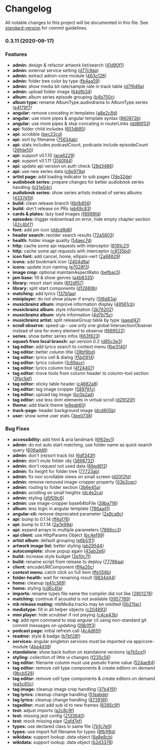# Changelog

All notable changes to this project will be documented in this file. See [standard-version](https://github.com/conventional-changelog/standard-version) for commit guidelines.

### 0.3.11 (2020-09-17)


### Features

* **admin:** design & refactor artwork list/search ([41d90f1](https://github.com/ffalt/jamberry/commit/41d90f1e13f42f92f1ea7a0548e66f878ec86eb6))
* **admin:** external service setting ([d77c9aa](https://github.com/ffalt/jamberry/commit/d77c9aaa1051697b06b1212a667a60fdc95b6723))
* **admin:** extract admin-core module ([463c126](https://github.com/ffalt/jamberry/commit/463c126fa4ab550ac97ff6ee922e25b614c2ce07))
* **admin:** folder tree color by type ([fb4aa59](https://github.com/ffalt/jamberry/commit/fb4aa5980a2b6cdd8f55606041e919bda0b89a97))
* **admin:** show media bit rate/sample rate in track table ([d7f646a](https://github.com/ffalt/jamberry/commit/d7f646a50c755c4a0e0399c3fc054db7a1b5f2b6))
* **admin:** upload folder image ([64dfb34](https://github.com/ffalt/jamberry/commit/64dfb3417c894e95159e6b9ec5b45776f4db4f37))
* **album:** album series episode grouping ([b4b750c](https://github.com/ffalt/jamberry/commit/b4b750c755a7b7529dd8d246057219fd8ca5b2ab))
* **album type:** rename AlbumType.audiodrama to AlbumType.series ([e4f79f7](https://github.com/ffalt/jamberry/commit/e4f79f78f17b9d4359f1fdd8c42abd4fae077bd5))
* **angular:** remove concating in templates ([a8e2c8d](https://github.com/ffalt/jamberry/commit/a8e2c8d6e264368bd51f68b8adf7a93c6ddef381))
* **angular:** use more pipes & angular template syntax ([860972b](https://github.com/ffalt/jamberry/commit/860972bc9eb51303c07eb4b0e2426e9447ed9261))
* **angular:** use more pipes & stop concating in routerLinks ([dd86f53](https://github.com/ffalt/jamberry/commit/dd86f53fd40ee9f0303af221aa128a112b517f25))
* **api:** folder child includes ([651d885](https://github.com/ffalt/jamberry/commit/651d8859d6e28229bc2c69a7d0016c3904e8c486))
* **api:** scrobble ([bec23cd](https://github.com/ffalt/jamberry/commit/bec23cd6d6f3ac9a34fc90bf210143bd2a7089b9))
* **api:** sort by filename ([75634ab](https://github.com/ffalt/jamberry/commit/75634ab9a2689db989d16ea9bb54c3966452425d))
* **api:** stats includes podcastCount, podcasts include episodeCount ([26fde50](https://github.com/ffalt/jamberry/commit/26fde501b6c49747a61786a84f55b9df9c303774))
* **api:** support v0.1.10 ([ace6229](https://github.com/ffalt/jamberry/commit/ace62298c58a8ff12f854a5817b8677d8bb02bb3))
* **api:** support v0.1.11 ([3140f44](https://github.com/ffalt/jamberry/commit/3140f443d539a70e07a77f339eff43e20622c163))
* **api:** update api version on auth check ([28d3486](https://github.com/ffalt/jamberry/commit/28d3486bb64de7613f7139bb89dbfe4c2be71eb0))
* **api:** use new series data ([c6e979a](https://github.com/ffalt/jamberry/commit/c6e979aaa52a6f57a5c8706a3b69b13840063f83))
* **artist page:** add loading indicator to sub pages ([7de32de](https://github.com/ffalt/jamberry/commit/7de32de1acfb9d9b2a7ed4a5c6bd6146c172edd0))
* **audiobook series:** prepare changes for better audiobook series handling ([b31e0dc](https://github.com/ffalt/jamberry/commit/b31e0dc667869464b429bb27c0138b2269b3a52a))
* **audiobook series:** show series artists instead of series albums ([4337d19](https://github.com/ffalt/jamberry/commit/4337d19658813c51de4dd8a9cf59b65a8152c833))
* **build:** clean release branch ([6bfb856](https://github.com/ffalt/jamberry/commit/6bfb856d76780668d6aa4d37da865fc5e530da0e))
* **build:** don't release on PRs ([eb69c83](https://github.com/ffalt/jamberry/commit/eb69c839908e2107a388c8a757a113adc8324ee5))
* **cards & plates:** lazy load images ([f8998fd](https://github.com/ffalt/jamberry/commit/f8998fde31db9bc25ba3827f0a6761b75c59b931))
* **episodes:** trigger redownload on error, hide empty chapter section ([42c4bf7](https://github.com/ffalt/jamberry/commit/42c4bf7477eeec89e2656f724a69947d2e2aeb37))
* **font:** add pin icon ([ddcd8d6](https://github.com/ffalt/jamberry/commit/ddcd8d6f616bb56641330a371f77ce71f0fd9952))
* **header search:** reorder search results ([72a5803](https://github.com/ffalt/jamberry/commit/72a5803ed6321886347043ab44bf80d00f09b575))
* **health:** folder image quality ([54aec7d](https://github.com/ffalt/jamberry/commit/54aec7da91df2fce55d49926088bbd03db7b7ade))
* **http:** cache some api requests with interceptor ([6191c21](https://github.com/ffalt/jamberry/commit/6191c218a9c22106697f5cdfcadcb83dded518c3))
* **http:** cache some api requests with interceptor ([c8135bd](https://github.com/ffalt/jamberry/commit/c8135bd9c1a4b4e34ddf308b8db0f70979aa8f41))
* **icon font:** add cancel, home, ellipsis-vert ([2a98829](https://github.com/ffalt/jamberry/commit/2a98829c7e436b58133812d54f66bbf1f6316446))
* **icons:** add bookmark icon ([2404d8a](https://github.com/ffalt/jamberry/commit/2404d8abe887950fb2b8850fb6ac718f3f762951))
* **icons:** update icon naming ([e7028f3](https://github.com/ffalt/jamberry/commit/e7028f32f9c1c510aafb757b00d780228257a53d))
* **image crop:** optional maintainAspectRatio ([befbac5](https://github.com/ffalt/jamberry/commit/befbac5dfb18a263048a093384e727eedb8ed0bb))
* **jam base:** fill & show genres ([a4b6335](https://github.com/ffalt/jamberry/commit/a4b63359d01d9304b54a594cc3eb284576805331))
* **library:** resort start stats ([6f2df57](https://github.com/ffalt/jamberry/commit/6f2df57a06b4749002ec92082727119fb46e6fec))
* **library:** split start components ([d12889b](https://github.com/ffalt/jamberry/commit/d12889bbed8c98d02d39dd8de027615e4f16481f))
* **matching:** add lyrics ([137b1aa](https://github.com/ffalt/jamberry/commit/137b1aa5cf420a378733d6d25ea4a67750c61960))
* **miniplayer:** do not show player if empty ([5f8d83a](https://github.com/ffalt/jamberry/commit/5f8d83afbcd33975c93f12f2ed705e6695cbec11))
* **musicbrainz album:** improve information display ([49561cb](https://github.com/ffalt/jamberry/commit/49561cbc97c4ee7062bc3cb8146c5d013bcb28c2))
* **musicbrainz album:** style information ([3b76202](https://github.com/ffalt/jamberry/commit/3b762025de146a3b509b8e52aaff741422cb3b6c))
* **musicbrainz album:** style information ([4d7b75c](https://github.com/ffalt/jamberry/commit/4d7b75ce9ca340bb8a74a80a549c3afea468fb11))
* **musicbrainz artist:** split releaseGroup table by type ([aaeaf42](https://github.com/ffalt/jamberry/commit/aaeaf42848433e12d003cb9dcadeac0366a853b3))
* **scroll observe:** speed up - use only one global IntersectionObsever instead of one for every element to observe ([f669522](https://github.com/ffalt/jamberry/commit/f66952206def29e5b42e6554d3eeea2399e700f3))
* **series:** show better series infos ([663f823](https://github.com/ffalt/jamberry/commit/663f823580de8f435910d32970585d460346dc68))
* **squash from local branch:** api version 0.2 ([d85c3e3](https://github.com/ffalt/jamberry/commit/d85c3e31a1c4853013cc603c8cf453653274ee98))
* **tag editor:** add lyrics search to context menu ([fbe3140](https://github.com/ffalt/jamberry/commit/fbe314088728159ffacc1145e636f0af551bb9dc))
* **tag editor:** better column title ([39bf9bd](https://github.com/ffalt/jamberry/commit/39bf9bde47eb8ad86bd82e561971ddd81c5d91ba))
* **tag editor:** lyrics cell & dialog ([f5b0914](https://github.com/ffalt/jamberry/commit/f5b09146c62c7c239998d17b3702b5fdca715e3a))
* **tag editor:** lyrics column ([1c69acc](https://github.com/ffalt/jamberry/commit/1c69acc94d4b5c35a96b8b0f9c5a18039c0e2842))
* **tag editor:** lyrics column tool ([4f24407](https://github.com/ffalt/jamberry/commit/4f24407964012ea8444246b11930c12f9f02fec0))
* **tag editor:** move tools from column header to column-tool section ([3fbc9af](https://github.com/ffalt/jamberry/commit/3fbc9af4a0f734aa37b5e14aadd46e723cddd2cf))
* **tag editor:** sticky table header ([c4682a8](https://github.com/ffalt/jamberry/commit/c4682a8749c897d7ae2840b06fbac58c8a9f9d08))
* **tag editor:** tag image cropper ([589791c](https://github.com/ffalt/jamberry/commit/589791cedd9f3229c424f7974e19621edbfbeea9))
* **tag editor:** upload tag image ([bc0a2ad](https://github.com/ffalt/jamberry/commit/bc0a2ad85121689bcb420156382556346614d1f7))
* **tag editor:** use less dom elements in virtual scroll ([d29120f](https://github.com/ffalt/jamberry/commit/d29120f6763bdbdaa9fd3a7d4ff327d668477f4e))
* **theme:** add black theme ([e9eab60](https://github.com/ffalt/jamberry/commit/e9eab60b7051cb189f82559428acbb544961bca0))
* **track-page:** header background image ([dcd805b](https://github.com/ffalt/jamberry/commit/dcd805bd423a3dd171bd3eed445ec90fbe487539))
* **user:** show some user stats ([3ee0738](https://github.com/ffalt/jamberry/commit/3ee0738001cea8dcec6afe8c1bc02111269204df))


### Bug Fixes

* **accessibility:** add html & aria landmark ([6f62ec1](https://github.com/ffalt/jamberry/commit/6f62ec1abac9e026deddf1038c3e7dbf2c327345))
* **admin:** do not auto start matching, use folder name as quick search query ([606add6](https://github.com/ffalt/jamberry/commit/606add6993b647bb9abe65fe5fa4b420de447f92))
* **admin:** don't (re)sort track list ([6df343f](https://github.com/ffalt/jamberry/commit/6df343f5fd43f44df6295acc9024008169b41945))
* **admin:** don't mute folder obj ([3898732](https://github.com/ffalt/jamberry/commit/3898732f48043cb85ff63a49e5b34305f75f5b9a))
* **admin:** don't request not used data ([66ed6f2](https://github.com/ffalt/jamberry/commit/66ed6f25f0fce3fc67f9a8beda85a9ef13dc612a))
* **admin:** fix height for folder tree ([77723ab](https://github.com/ffalt/jamberry/commit/77723ab4a95b5b645e51b325bd4973e8e53cb511))
* **admin:** fix non scrollable views on small screen ([d20f2fd](https://github.com/ffalt/jamberry/commit/d20f2fd349f59723902101ae28954276296ebaed))
* **admin:** remove removed image-cropper property ([03b3cec](https://github.com/ffalt/jamberry/commit/03b3cec4a3fde34f0e0a16cc39bf04695cbcf6b6))
* **admin:** routing to folder section ([3b6e45a](https://github.com/ffalt/jamberry/commit/3b6e45a2728f643fef7d1cb05f619466ad9a2ea0))
* **admin:** scrolling on small heights ([dc4e2ca](https://github.com/ffalt/jamberry/commit/dc4e2ca0140c365a50a8642e60c3a8733cc7358a))
* **admin:** styling ([d5f09c6](https://github.com/ffalt/jamberry/commit/d5f09c61fd2c45406cea9567e4739af74c290d98))
* **admin:** use image-cropper base64toFile ([39ba716](https://github.com/ffalt/jamberry/commit/39ba716e394bd7d5e9b38e960226f6431503641d))
* **album:** less logic in angular template ([786aa41](https://github.com/ffalt/jamberry/commit/786aa41399e4c6885c71e06b7b6d15eac02f6ba0))
* **angular-cli:** remove deprecated parameter ([2a9ca9c](https://github.com/ffalt/jamberry/commit/2a9ca9c1e9930fd13ddd9e3d7c78729861fce44d))
* **api:** bump to 0.1.14 ([ff4a176](https://github.com/ffalt/jamberry/commit/ff4a176ef0abdac5c065e1277a13e51ae4784b2d))
* **api:** bump to 0.1.14 ([2a7e99a](https://github.com/ffalt/jamberry/commit/2a7e99a8c0857cc04a7a2b4f1d93effab19aa7e2))
* **api:** expand arrays to multiple parameters ([7866cc3](https://github.com/ffalt/jamberry/commit/7866cc3536409dedb3521eeaccd34b9540e16099))
* **api client:** use HttpParams Object ([bc4ef99](https://github.com/ffalt/jamberry/commit/bc4ef99d0fb97400f0f243473990a1bc74a34b42))
* **artist album:** default grouping ([e6b51f1](https://github.com/ffalt/jamberry/commit/e6b51f17f651b281ff1cd16e5925d88c7b69dfe0))
* **artwork image list:** better styling ([ab29544](https://github.com/ffalt/jamberry/commit/ab2954428d4e305a6fb9e01cb26c8a312d63c931))
* **autocomplete:** show popup again ([43ab2e6](https://github.com/ffalt/jamberry/commit/43ab2e6381a3dacdfcdc912feb0abd9817ef656b))
* **build:** increase style budget ([2e10c7f](https://github.com/ffalt/jamberry/commit/2e10c7f9a183e9e4d9dfab462358e6306f7240a8))
* **build:** rename script from release to deploy ([77786aa](https://github.com/ffalt/jamberry/commit/77786aaa36fc9d11b6beb8f1b3408d25d80c69a0))
* **client:** encodeURIComponent ([ff4a26c](https://github.com/ffalt/jamberry/commit/ff4a26c5f93bd63d0faab9c163fee1ccfed2e8b7))
* **context menu:** catch click on full item ([ffe556b](https://github.com/ffalt/jamberry/commit/ffe556b4019cefc6d37eee2628ae2ef51c56db0b))
* **folder-health:** wait for renaming result ([9834d44](https://github.com/ffalt/jamberry/commit/9834d44b91d5731bbd49a629d2ab9078115750ee))
* **home:** cleanup ([e41c369](https://github.com/ffalt/jamberry/commit/e41c369200f57f6dec4f6305ba00309981bb2934))
* **home:** styling ([cd6c4fa](https://github.com/ffalt/jamberry/commit/cd6c4fa40cff276dd72cba366f853a59029b2cdc))
* **imports:** rename types file name the compiler did not like ([2901276](https://github.com/ffalt/jamberry/commit/2901276425f2eb88dc4b02b3544113d549aeedfc))
* **matching:** continue if acoustid is not available ([0957789](https://github.com/ffalt/jamberry/commit/0957789ca146d2a7858e86dcef2a07eaf41b718b))
* **mb release mating:** mbMedia.tracks may be omitted ([0b21fac](https://github.com/ffalt/jamberry/commit/0b21facb43b214f60e197d70fac85dbbf5fb8832))
* **mediatype:** fill in all helper objects ([c204893](https://github.com/ffalt/jamberry/commit/c204893fa97b1e0f9bdbab27e75fb0dee15b0c7e))
* **mini player:** hide scrubber if not playing ([c4ce43b](https://github.com/ffalt/jamberry/commit/c4ce43b5d948266a375b3b612713158eeabf83f0))
* **ng:** add npm command to stop angular cli using non-standard git commit messages on updating ([08b1ff3](https://github.com/ffalt/jamberry/commit/08b1ff39ce5b7eab06cb7fd68bc341158358c3ee))
* **podcast page:** initial refresh call ([4c4d65f](https://github.com/ffalt/jamberry/commit/4c4d65fc7e634a5d6ca206456828452a62b32b85))
* **readme:** style & badge ([b7bf28f](https://github.com/ffalt/jamberry/commit/b7bf28fe86f058be587643b07f2040d6e7078114))
* **services:** angular singleton services must be imported via app/core-module ([4be4d38](https://github.com/ffalt/jamberry/commit/4be4d384db205a3b8fa4d7628d8744664dc314af))
* **standalone:** show back button on standalone versions ([e7b5ce1](https://github.com/ffalt/jamberry/commit/e7b5ce1629418cd383abfa87ce2e5fd7e042512b))
* **styling:** collection of little ui changes ([f235c56](https://github.com/ffalt/jamberry/commit/f235c560255a412f222062c9d38c7f5b17fd483f))
* **tag editor:** filename column must use pseudo frame value ([524ae84](https://github.com/ffalt/jamberry/commit/524ae84264d0e9ab611d515c700c0a6721733d46))
* **tag editor:** remove cell type components & create editors on demand ([9bcb528](https://github.com/ffalt/jamberry/commit/9bcb528ab35bda8ffdc7fead3b012c1395f9facb))
* **tag editor:** remove cell type components & create editors on demand ([ea5c65c](https://github.com/ffalt/jamberry/commit/ea5c65c7ec2fd50d829f024f50fa91e55fb3ae51))
* **tag image:** cleanup image crop handling ([37b415f](https://github.com/ffalt/jamberry/commit/37b415f6d3f9cfebf69191c71efe7772f41f0deb))
* **tag lyrics:** cleanup change handling ([51eabde](https://github.com/ffalt/jamberry/commit/51eabdec9a7e75e03c1b4a76e03493189e20ba45))
* **tag lyrics:** cleanup change handling ([873916f](https://github.com/ffalt/jamberry/commit/873916fc47f06bfaedca227abef04aa05b8bcaeb))
* **tageditor:** must add sub id to new frames ([8395c9f](https://github.com/ffalt/jamberry/commit/8395c9f8dd11d81aad22d0da7337c69f10fe68ed))
* **test:** adjust imports ([a2c8c9f](https://github.com/ffalt/jamberry/commit/a2c8c9fc32f7aca434237c9ed6cfa748836ce860))
* **test:** missing jest config ([2133640](https://github.com/ffalt/jamberry/commit/2133640eaf8121454cdd1436c38e924de84119f3))
* **test:** mock missing pipe ([2afd7ef](https://github.com/ffalt/jamberry/commit/2afd7ef6e10ae7ad0c61a00214cf18cb245ad03b))
* **types:** use declared class in same file ([7b1c7e0](https://github.com/ffalt/jamberry/commit/7b1c7e0a8ac777f07a7e97c249e9f58306659487))
* **types:** use import full filename for types ([8fb1f8d](https://github.com/ffalt/jamberry/commit/8fb1f8ddcfe9eab6b6ca91b39a32acb8e259f779))
* **wikidata:** support lookup .data object ([8a8e8cb](https://github.com/ffalt/jamberry/commit/8a8e8cb59babce9c949a0d08920dc454eaa92348))
* **wikidata:** support lookup .data object ([b2d3378](https://github.com/ffalt/jamberry/commit/b2d3378d8892dabe70b46f7c796d11affd6f5423))
